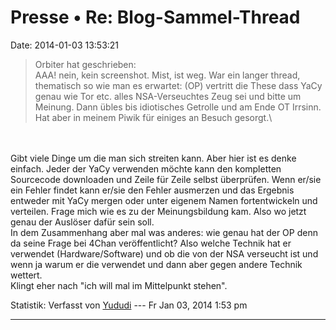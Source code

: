 Presse • Re: Blog-Sammel-Thread
===============================

Date: 2014-01-03 13:53:21

> <div>
>
> Orbiter hat geschrieben:\
> AAA! nein, kein screenshot. Mist, ist weg. War ein langer thread,
> thematisch so wie man es erwartet: (OP) vertritt die These dass YaCy
> genau wie Tor etc. alles NSA-Verseuchtes Zeug sei und bitte um
> Meinung. Dann übles bis idiotisches Getrolle und am Ende OT Irrsinn.
> Hat aber in meinem Piwik für einiges an Besuch gesorgt.\
>
> </div>

\
\
Gibt viele Dinge um die man sich streiten kann. Aber hier ist es denke
einfach. Jeder der YaCy verwenden möchte kann den kompletten Sourcecode
downloaden und Zeile für Zeile selbst überprüfen. Wenn er/sie ein Fehler
findet kann er/sie den Fehler ausmerzen und das Ergebnis entweder mit
YaCy mergen oder unter eigenem Namen fortentwickeln und verteilen. Frage
mich wie es zu der Meinungsbildung kam. Also wo jetzt genau der Auslöser
dafür sein soll.\
In dem Zusammenhang aber mal was anderes: wie genau hat der OP denn da
seine Frage bei 4Chan veröffentlicht? Also welche Technik hat er
verwendet (Hardware/Software) und ob die von der NSA verseucht ist und
wenn ja warum er die verwendet und dann aber gegen andere Technik
wettert.\
Klingt eher nach \"ich will mal im Mittelpunkt stehen\".

Statistik: Verfasst von
[Yududi](http://forum.yacy-websuche.de/memberlist.php?mode=viewprofile&u=9077)
--- Fr Jan 03, 2014 1:53 pm

------------------------------------------------------------------------
